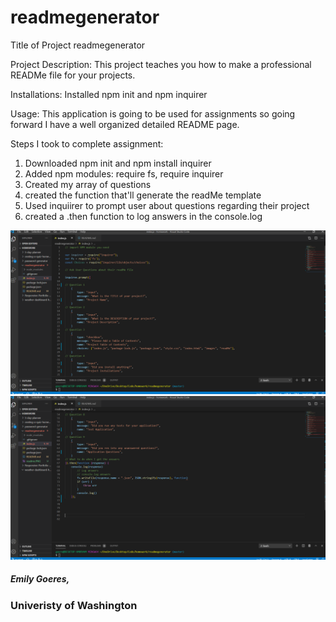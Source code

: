 # readmegenerator
Title of Project
readmegenerator

Project Description:
This project teaches you how to make a professional READMe file for your projects.

Installations:
Installed npm init and npm inquirer

Usage:
This application is going to be used for assignments so going forward I have a well organized detailed README page.

Steps I took to complete assignment:
1. Downloaded npm init and npm install inquirer
2. Added npm modules: require fs, require inquirer
3. Created my array of questions
4. created the function that'll generate the readMe template
5. Used inquiirer to prompt user about questions regarding their project
6. created a .then function to log answers in the console.log 

![README Generator](https://github.com/emilygoeres/readmegenerator/blob/master/readme.png) 
![README Generator](https://github.com/emilygoeres/readmegenerator/blob/master/readme1.png) 

##### Emily Goeres, 
### Univeristy of Washington